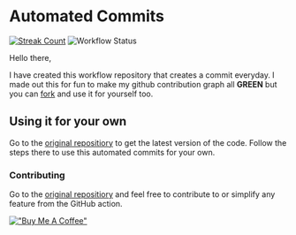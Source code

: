 # Automated Commits 

[![Streak Count](http://api.achyut.com.np/api/streak/296/badge)](https://achyut.com.np)
![Workflow Status](https://github.com/achyutkneupane/automated-commits/actions/workflows/master.yml/badge.svg)

Hello there, 

I have created this workflow repository that creates a commit everyday. I made out this for fun to make my github contribution graph all **GREEN** but you can [fork](https://github.com/achyutkneupane/automated-commits/fork) and use it for yourself too.

## Using it for your own 
Go to the [original repositiory](https://github.com/achyutkneupane/automated-commits) to get the latest version of the code. Follow the steps there to use this automated commits for your own. 

### Contributing 
Go to the [original repositiory](https://github.com/achyutkneupane/automated-commits) and feel free to contribute to or simplify any feature from the GitHub action. 

[!["Buy Me A Coffee"](https://cdn.buymeacoffee.com/assets/img/home-page-v3/bmc-new-logo.png)](https://www.buymeacoffee.com/achyutn)